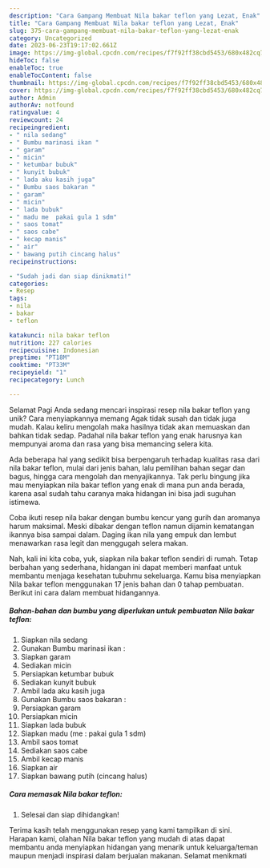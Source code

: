 ```yaml
---
description: "Cara Gampang Membuat Nila bakar teflon yang Lezat, Enak"
title: "Cara Gampang Membuat Nila bakar teflon yang Lezat, Enak"
slug: 375-cara-gampang-membuat-nila-bakar-teflon-yang-lezat-enak
category: Uncategorized
date: 2023-06-23T19:17:02.661Z
image: https://img-global.cpcdn.com/recipes/f7f92ff38cbd5453/680x482cq70/nila-bakar-teflon-foto-resep-utama.jpg
hideToc: false
enableToc: true
enableTocContent: false
thumbnail: https://img-global.cpcdn.com/recipes/f7f92ff38cbd5453/680x482cq70/nila-bakar-teflon-foto-resep-utama.jpg
cover: https://img-global.cpcdn.com/recipes/f7f92ff38cbd5453/680x482cq70/nila-bakar-teflon-foto-resep-utama.jpg
author: Admin
authorAv: notfound
ratingvalue: 4
reviewcount: 24
recipeingredient:
- " nila sedang"
- " Bumbu marinasi ikan "
- " garam"
- " micin"
- " ketumbar bubuk"
- " kunyit bubuk"
- " lada aku kasih juga"
- " Bumbu saos bakaran "
- " garam"
- " micin"
- " lada bubuk"
- " madu me  pakai gula 1 sdm"
- " saos tomat"
- " saos cabe"
- " kecap manis"
- " air"
- " bawang putih cincang halus"
recipeinstructions:

- "Sudah jadi dan siap dinikmati!"
categories:
- Resep
tags:
- nila
- bakar
- teflon

katakunci: nila bakar teflon 
nutrition: 227 calories
recipecuisine: Indonesian
preptime: "PT18M"
cooktime: "PT33M"
recipeyield: "1"
recipecategory: Lunch

---
```



Selamat Pagi Anda sedang mencari inspirasi resep nila bakar teflon yang unik? Cara menyiapkannya memang Agak tidak susah dan tidak juga mudah. Kalau keliru mengolah maka hasilnya tidak akan memuaskan dan bahkan tidak sedap. Padahal nila bakar teflon yang enak harusnya kan mempunyai aroma dan rasa yang bisa memancing selera kita.


Ada beberapa hal yang sedikit bisa berpengaruh terhadap kualitas rasa dari nila bakar teflon, mulai dari jenis bahan, lalu pemilihan bahan segar dan bagus, hingga cara mengolah dan menyajikannya. Tak perlu bingung jika mau menyiapkan nila bakar teflon yang enak di mana pun anda berada, karena asal sudah tahu caranya maka hidangan ini bisa jadi suguhan istimewa.

Coba ikuti resep nila bakar dengan bumbu kencur yang gurih dan aromanya harum maksimal. Meski dibakar dengan teflon namun dijamin kematangan ikannya bisa sampai dalam. Daging ikan nila yang empuk dan lembut menawarkan rasa legit dan menggugah selera makan.


Nah, kali ini kita coba, yuk, siapkan nila bakar teflon sendiri di rumah. Tetap berbahan yang sederhana, hidangan ini dapat memberi manfaat untuk membantu menjaga kesehatan tubuhmu sekeluarga. Kamu bisa menyiapkan Nila bakar teflon menggunakan 17 jenis bahan dan 0 tahap pembuatan. Berikut ini cara dalam membuat hidangannya.

<!--inarticleads1-->

##### Bahan-bahan dan bumbu yang diperlukan untuk pembuatan Nila bakar teflon:

1. Siapkan  nila sedang
1. Gunakan  Bumbu marinasi ikan :
1. Siapkan  garam
1. Sediakan  micin
1. Persiapkan  ketumbar bubuk
1. Sediakan  kunyit bubuk
1. Ambil  lada aku kasih juga
1. Gunakan  Bumbu saos bakaran :
1. Persiapkan  garam
1. Persiapkan  micin
1. Siapkan  lada bubuk
1. Siapkan  madu (me : pakai gula 1 sdm)
1. Ambil  saos tomat
1. Sediakan  saos cabe
1. Ambil  kecap manis
1. Siapkan  air
1. Siapkan  bawang putih (cincang halus)




<!--inarticleads2-->

##### Cara memasak Nila bakar teflon:


1. Selesai dan siap dihidangkan!



Terima kasih telah menggunakan resep yang kami tampilkan di sini. Harapan kami, olahan Nila bakar teflon yang mudah di atas dapat membantu anda menyiapkan hidangan yang menarik untuk keluarga/teman maupun menjadi inspirasi dalam berjualan makanan. Selamat menikmati
